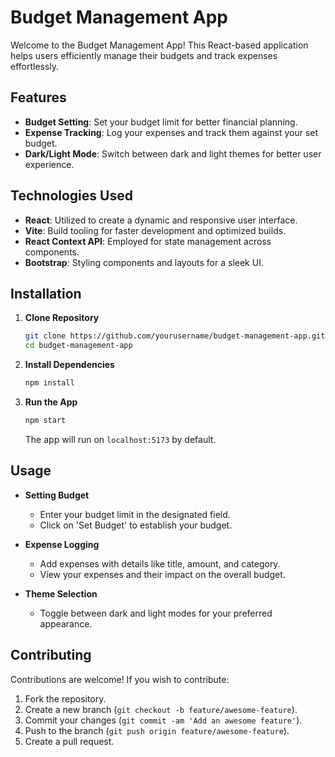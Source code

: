 # Budget Management App

Welcome to the Budget Management App! This React-based application helps users efficiently manage their budgets and track expenses effortlessly.

## Features

- **Budget Setting**: Set your budget limit for better financial planning.
- **Expense Tracking**: Log your expenses and track them against your set budget.
- **Dark/Light Mode**: Switch between dark and light themes for better user experience.

## Technologies Used

- **React**: Utilized to create a dynamic and responsive user interface.
- **Vite**: Build tooling for faster development and optimized builds.
- **React Context API**: Employed for state management across components.
- **Bootstrap**: Styling components and layouts for a sleek UI.
  
## Installation

1. **Clone Repository**
    ```bash
    git clone https://github.com/yourusername/budget-management-app.git
    cd budget-management-app
    ```

2. **Install Dependencies**
    ```bash
    npm install
    ```

3. **Run the App**
    ```bash
    npm start
    ```
    The app will run on `localhost:5173` by default.

## Usage

- **Setting Budget**
    - Enter your budget limit in the designated field.
    - Click on 'Set Budget' to establish your budget.

- **Expense Logging**
    - Add expenses with details like title, amount, and category.
    - View your expenses and their impact on the overall budget.

- **Theme Selection**
    - Toggle between dark and light modes for your preferred appearance.

## Contributing

Contributions are welcome! If you wish to contribute:
1. Fork the repository.
2. Create a new branch (`git checkout -b feature/awesome-feature`).
3. Commit your changes (`git commit -am 'Add an awesome feature'`).
4. Push to the branch (`git push origin feature/awesome-feature`).
5. Create a pull request.
